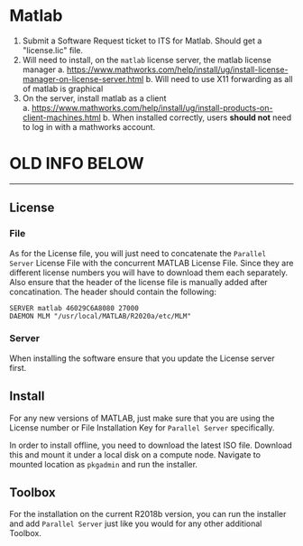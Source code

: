 # Matlab

1. Submit a Software Request ticket to ITS for Matlab. Should get a "license.lic" file.
2. Will need to install, on the `matlab` license server, the matlab license manager
    a. https://www.mathworks.com/help/install/ug/install-license-manager-on-license-server.html
    b. Will need to use X11 forwarding as all of matlab is graphical
4. On the server, install matlab as a client\
    a. https://www.mathworks.com/help/install/ug/install-products-on-client-machines.html
    b. When installed correctly, users **should not** need to log in with a mathworks account.


# OLD INFO BELOW

---

## License

### File

As for the License file, you will just need to concatenate the `Parallel 
Server` License File with the concurrent MATLAB License File.
Since they are different license numbers you will have to download them each separately.
Also ensure that the header of the license file is manually added after concatination.
The header should contain the following:

```
SERVER matlab 46029C6A8080 27000
DAEMON MLM "/usr/local/MATLAB/R2020a/etc/MLM"
```

### Server

When installing the software ensure that you update the License server first.

## Install

For any new versions of MATLAB, just make sure that you are using the License 
 number or File Installation Key for `Parallel Server` specifically.

In order to install offline, you need to download the latest ISO file.
Download this and mount it under a local disk on a compute node.
Navigate to mounted location as `pkgadmin` and run the installer.

## Toolbox

For the installation on the current R2018b version, you can run the installer 
and add `Parallel Server` just like you would for any other additional Toolbox.

